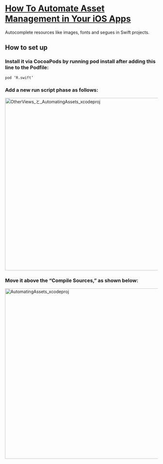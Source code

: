 # **[How To Automate Asset Management in Your iOS Apps](https://betterprogramming.pub/how-to-automate-asset-management-in-your-ios-apps-1f465bcaa4ef)** 

Autocomplete resources like images, fonts and segues in Swift projects.

## How to set up 
### Install it via CocoaPods by running pod install after adding this line to the Podfile:
```
pod ‘R.swift’
```


### Add a new run script phase as follows:  
<img width="567" alt="OtherViews_と_AutomatingAssets_xcodeproj" src="https://user-images.githubusercontent.com/47273077/141606087-ea7f1f67-5380-4bff-b870-c45e1d30fb40.png">

### Move it above the “Compile Sources,” as shown below:  
<img width="560" alt="AutomatingAssets_xcodeproj" src="https://user-images.githubusercontent.com/47273077/141606136-99d18ab6-5928-4910-b851-87b88177f5af.png">

